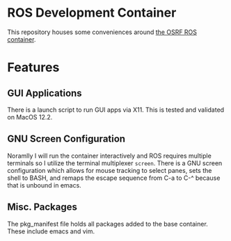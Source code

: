 # ROS Development Container

This repository houses some conveniences around [the OSRF ROS container](https://hub.docker.com/r/osrf/ros/).

# Features
## GUI Applications
There is a launch script to run GUI apps via X11. This is tested and validated on MacOS 12.2. 

## GNU Screen Configuration
Noramlly I will run the container interactively and ROS requires multiple terminals so I utilize the terminal multiplexer `screen`. 
There is a GNU screen configuration which allows for mouse tracking to select panes, sets the shell to BASH, and remaps the escape
sequence from C-a to C-^ because that is unbound in emacs. 

## Misc. Packages
The pkg_manifest file holds all packages added to the base container. 
These include emacs and vim. 
